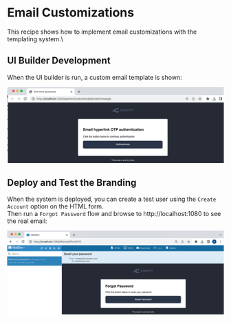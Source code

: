 # Email Customizations

This recipe shows how to implement email customizations with the templating system.\

## UI Builder Development

When the UI builder is run, a custom email template is shown:

![UI Builder Login](../../images/email/email-template.png)

## Deploy and Test the Branding

When the system is deployed, you can create a test user using the `Create Account` option on the HTML form.\
Then run a `Forgot Password` flow and browse to http://localhost:1080 to see the real email:

![OAuth Tools Login](../../images/email/real-email.png)
